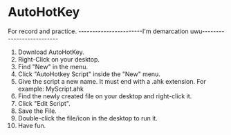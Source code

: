 # AutoHotKey
For record and practice.
-----------------------I'm demarcation uwu--------------------------
1. Download AutoHotKey.
2. Right-Click on your desktop.
3. Find "New" in the menu.
4. Click "AutoHotkey Script" inside the "New" menu.
5. Give the script a new name. It must end with a .ahk extension. For example: MyScript.ahk
6. Find the newly created file on your desktop and right-click it.
7. Click "Edit Script".
8. Save the File.
9. Double-click the file/icon in the desktop to run it. 
10. Have fun.
